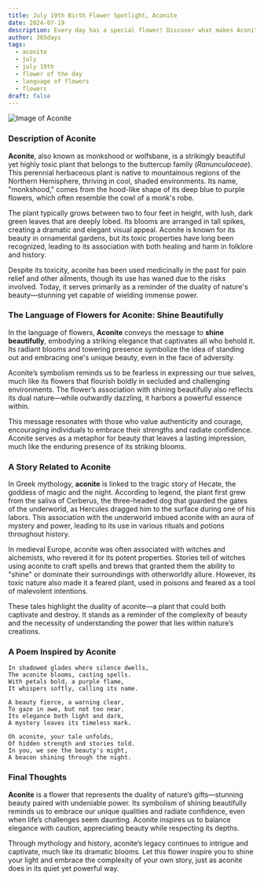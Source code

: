 ```yaml
---
title: July 19th Birth Flower Spotlight, Aconite
date: 2024-07-19
description: Every day has a special flower! Discover what makes Aconite unique as today’s birth flower and its symbolic meaning.
author: 365days
tags:
  - aconite
  - july
  - july 19th
  - flower of the day
  - language of flowers
  - flowers
draft: false
---
```


![Image of Aconite](https://cdn.pixabay.com/photo/2020/06/20/19/50/aconite-5322278_640.jpg#center)


### Description of Aconite

**Aconite**, also known as monkshood or wolfsbane, is a strikingly beautiful yet highly toxic plant that belongs to the buttercup family (_Ranunculaceae_). This perennial herbaceous plant is native to mountainous regions of the Northern Hemisphere, thriving in cool, shaded environments. Its name, "monkshood," comes from the hood-like shape of its deep blue to purple flowers, which often resemble the cowl of a monk's robe.

The plant typically grows between two to four feet in height, with lush, dark green leaves that are deeply lobed. Its blooms are arranged in tall spikes, creating a dramatic and elegant visual appeal. Aconite is known for its beauty in ornamental gardens, but its toxic properties have long been recognized, leading to its association with both healing and harm in folklore and history.

Despite its toxicity, aconite has been used medicinally in the past for pain relief and other ailments, though its use has waned due to the risks involved. Today, it serves primarily as a reminder of the duality of nature's beauty—stunning yet capable of wielding immense power.

### The Language of Flowers for Aconite: Shine Beautifully

In the language of flowers, **Aconite** conveys the message to **shine beautifully**, embodying a striking elegance that captivates all who behold it. Its radiant blooms and towering presence symbolize the idea of standing out and embracing one's unique beauty, even in the face of adversity.

Aconite’s symbolism reminds us to be fearless in expressing our true selves, much like its flowers that flourish boldly in secluded and challenging environments. The flower’s association with shining beautifully also reflects its dual nature—while outwardly dazzling, it harbors a powerful essence within.

This message resonates with those who value authenticity and courage, encouraging individuals to embrace their strengths and radiate confidence. Aconite serves as a metaphor for beauty that leaves a lasting impression, much like the enduring presence of its striking blooms.

### A Story Related to Aconite

In Greek mythology, **aconite** is linked to the tragic story of Hecate, the goddess of magic and the night. According to legend, the plant first grew from the saliva of Cerberus, the three-headed dog that guarded the gates of the underworld, as Hercules dragged him to the surface during one of his labors. This association with the underworld imbued aconite with an aura of mystery and power, leading to its use in various rituals and potions throughout history.

In medieval Europe, aconite was often associated with witches and alchemists, who revered it for its potent properties. Stories tell of witches using aconite to craft spells and brews that granted them the ability to "shine" or dominate their surroundings with otherworldly allure. However, its toxic nature also made it a feared plant, used in poisons and feared as a tool of malevolent intentions.

These tales highlight the duality of aconite—a plant that could both captivate and destroy. It stands as a reminder of the complexity of beauty and the necessity of understanding the power that lies within nature’s creations.

### A Poem Inspired by Aconite

```
In shadowed glades where silence dwells,  
The aconite blooms, casting spells.  
With petals bold, a purple flame,  
It whispers softly, calling its name.  

A beauty fierce, a warning clear,  
To gaze in awe, but not too near.  
Its elegance both light and dark,  
A mystery leaves its timeless mark.  

Oh aconite, your tale unfolds,  
Of hidden strength and stories told.  
In you, we see the beauty's might,  
A beacon shining through the night.  
```

### Final Thoughts

**Aconite** is a flower that represents the duality of nature’s gifts—stunning beauty paired with undeniable power. Its symbolism of shining beautifully reminds us to embrace our unique qualities and radiate confidence, even when life’s challenges seem daunting. Aconite inspires us to balance elegance with caution, appreciating beauty while respecting its depths.

Through mythology and history, aconite’s legacy continues to intrigue and captivate, much like its dramatic blooms. Let this flower inspire you to shine your light and embrace the complexity of your own story, just as aconite does in its quiet yet powerful way.

